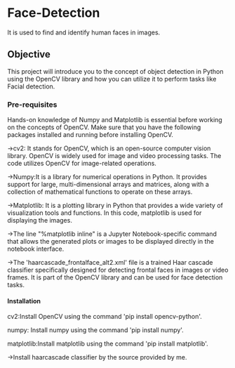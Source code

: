 # Face-Detection
It is used to find and identify human faces in images.

## Objective
This project will introduce you to the concept of object detection in Python using the OpenCV library and how you can utilize it to perform tasks like Facial detection.

### Pre-requisites
Hands-on knowledge of Numpy and Matplotlib is essential before working on the concepts of OpenCV. Make sure that you have the following packages installed and running before installing OpenCV.

->cv2: It stands for OpenCV, which is an open-source computer vision library. OpenCV is widely used for image and video processing tasks. The code utilizes OpenCV for 
          image-related operations.
          
->Numpy:It is a library for numerical operations in Python. It provides support for large, multi-dimensional arrays and matrices, along with a collection of mathematical              functions to operate on these arrays.

->Matplotlib: It is a plotting library in Python that provides a wide variety of visualization tools and functions. In this code, matplotlib is used for displaying the 
               images.

->The line "%matplotlib inline" is a Jupyter Notebook-specific command that allows the generated plots or images to be displayed directly in the notebook interface.

->The 'haarcascade_frontalface_alt2.xml' file is a trained Haar cascade classifier specifically designed for detecting frontal faces in images or video frames. It is part of the OpenCV library and can be used for face detection tasks.



#### Installation
cv2:Install OpenCV using the command 'pip install opencv-python'.

numpy: Install numpy using the command 'pip install numpy'.

matplotlib:Install matplotlib using the command 'pip install matplotlib'.

->Install haarcascade classifier by the source provided by me.


